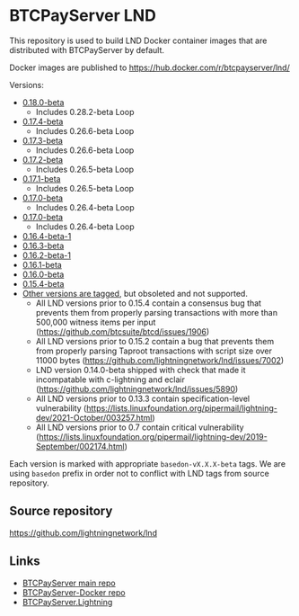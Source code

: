# BTCPayServer LND 

This repository is used to build LND Docker container images that are distributed with BTCPayServer by default.

Docker images are published to https://hub.docker.com/r/btcpayserver/lnd/

Versions:
 - [0.18.0-beta](https://hub.docker.com/layers/btcpayserver/lnd/v0.18.0-beta/images/sha256-e6043dddf0bdbd5c740e882447c441b37f87f2c736ebb08747a4aff5e100d9bf?context=repo)
    - Includes 0.28.2-beta Loop
 - [0.17.4-beta](https://hub.docker.com/layers/btcpayserver/lnd/v0.17.4-beta/images/sha256-b62ecff5ca71d37f9b4846f35b4d86ddc4faa3fc1dd0618ae9221d99f47708bd?context=explore)
    - Includes 0.26.6-beta Loop
 - [0.17.3-beta](https://hub.docker.com/layers/btcpayserver/lnd/v0.17.3-beta/images/sha256-141611de6c062835e9513dd1ec4155c779d7a7b55258eb1fe06e228b0835fa56?context=repo)
    - Includes 0.26.6-beta Loop
 - [0.17.2-beta](https://hub.docker.com/layers/btcpayserver/lnd/v0.17.2-beta/images/sha256-936767369b703a67daf6db6a008a3b53c15f407d29a7ad2327a0de28f5951b30?context=explore)
    - Includes 0.26.5-beta Loop
 - [0.17.1-beta](https://hub.docker.com/layers/btcpayserver/lnd/v0.17.1-beta/images/sha256-b5c106136bd33a422463c736a1db8bd3541f95ac6f277dae86ab2a01b0c3445a?context=explore)
    - Includes 0.26.5-beta Loop
 - [0.17.0-beta](https://hub.docker.com/layers/btcpayserver/lnd/v0.17.0-beta/images/sha256-58b98f983cd786bcb4d48ea8586144cafd44d58dc3018e26bfbfcf875f495368?context=explore)
    - Includes 0.26.4-beta Loop
 - [0.17.0-beta](https://hub.docker.com/layers/btcpayserver/lnd/v0.17.0-beta/images/sha256-58b98f983cd786bcb4d48ea8586144cafd44d58dc3018e26bfbfcf875f495368?context=explore)
    - Includes 0.26.4-beta Loop
 - [0.16.4-beta-1](https://hub.docker.com/layers/btcpayserver/lnd/v0.16.4-beta-1/images/sha256-9dd204b62d6c892485b3dd8a76e8f48545ceda5702c9d47329ba4bcbc535a8b4?context=explore)
 - [0.16.3-beta](https://hub.docker.com/layers/btcpayserver/lnd/v0.16.3-beta/images/sha256-9ff34769378cfca18664c7d1da3747e7ad7fb7f38a9a7b82a3d4f85e5bfef7bf?context=explore)
 - [0.16.2-beta-1](https://hub.docker.com/layers/btcpayserver/lnd/v0.16.2-beta-1/images/sha256-bfff9de84a0a4af9d643ff555125358861b70374976b970cc00d1e7fc44ed520?context=explore)
 - [0.16.1-beta](https://hub.docker.com/layers/btcpayserver/lnd/v0.16.0-beta/images/sha256-f0eb70c20691aaa2ffc34fd5bd6c284299c84e96152cda5e46882a3aa4a3c6a2?context=explore)
 - [0.16.0-beta](https://hub.docker.com/layers/btcpayserver/lnd/v0.16.0-beta/images/sha256-f0eb70c20691aaa2ffc34fd5bd6c284299c84e96152cda5e46882a3aa4a3c6a2?context=explore)
 - [0.15.4-beta](https://hub.docker.com/layers/btcpayserver/lnd/v0.15.4-beta-1/images/sha256-cadbbff93cf36146e24fa4f32170b4b9d278a2e1acfdc50470790a94506ee9c3?context=explore)
 - [Other versions are tagged](https://github.com/btcpayserver/lnd/tags), but obsoleted and not supported.
    - All LND versions prior to 0.15.4 contain a consensus bug that prevents them from properly parsing transactions with more than 500,000 witness items per input (https://github.com/btcsuite/btcd/issues/1906)
    - All LND versions prior to 0.15.2 contain a bug that prevents them from properly parsing Taproot transactions with script size over 11000 bytes (https://github.com/lightningnetwork/lnd/issues/7002)
    - LND version 0.14.0-beta shipped with check that made it incompatable with c-lightning and eclair (https://github.com/lightningnetwork/lnd/issues/5890)
    - All LND versions prior to 0.13.3 contain specification-level vulnerability (https://lists.linuxfoundation.org/pipermail/lightning-dev/2021-October/003257.html)
    - All LND versions prior to 0.7 contain critical vulnerability (https://lists.linuxfoundation.org/pipermail/lightning-dev/2019-September/002174.html)

Each version is marked with appropriate `basedon-vX.X.X-beta` tags. We are using `basedon` prefix in order not to conflict with LND tags from source repository.

## Source repository

https://github.com/lightningnetwork/lnd

## Links
* [BTCPayServer main repo](https://github.com/btcpayserver/btcpayserver)
* [BTCPayServer-Docker repo](https://github.com/btcpayserver/btcpayserver-docker)
* [BTCPayServer.Lightning](https://github.com/btcpayserver/BTCPayServer.Lightning)

